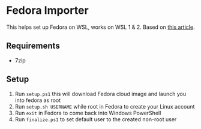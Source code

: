 # Fedora Importer

This helps set up Fedora on WSL, works on WSL 1 & 2. Based on [this article](https://fedoramagazine.org/wsl-fedora-33/).

## Requirements

- 7zip

## Setup

1. Run `setup.ps1` this will download Fedora cloud image and launch you into fedora as root
2. Run `setup.sh USERNAME` while root in Fedora to create your Linux account
3. Run `exit` in Fedora to come back into Windows PowerShell
4. Run `finalize.ps1` to set default user to the created non-root user